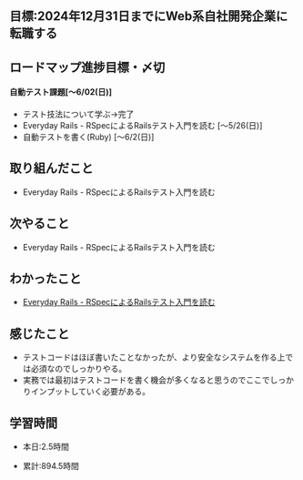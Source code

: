 ## 目標:2024年12月31日までにWeb系自社開発企業に転職する

## ロードマップ進捗目標・〆切
#### 自動テスト課題[～6/02(日)]
* テスト技法について学ぶ→完了
* Everyday Rails - RSpecによるRailsテスト入門を読む [〜5/26(日)]
* 自動テストを書く(Ruby) [〜6/2(日)]

## 取り組んだこと
- Everyday Rails - RSpecによるRailsテスト入門を読む


## 次やること
- Everyday Rails - RSpecによるRailsテスト入門を読む

## わかったこと
* [Everyday Rails - RSpecによるRailsテスト入門を読む](https://cherry-beat-86e.notion.site/Everyday-Rails-RSpec-Rails-b7a70475745646338e6dab1f0ab50e73?pvs=4)


## 感じたこと
* テストコードはほぼ書いたことなかったが、より安全なシステムを作る上では必須なのでしっかりやる。
* 実務では最初はテストコードを書く機会が多くなると思うのでここでしっかりインプットしていく必要がある。


## 学習時間
- 本日:2.5時間

- 累計:894.5時間